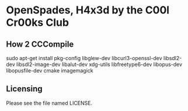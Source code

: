 # OpenSpades, H4x3d by the C00l Cr00ks Club

## How 2 CCCompile

sudo apt-get install pkg-config libglew-dev libcurl3-openssl-dev libsdl2-dev libsdl2-image-dev libalut-dev xdg-utils libfreetype6-dev libopus-dev libopusfile-dev cmake imagemagick

## Licensing
Please see the file named LICENSE.
